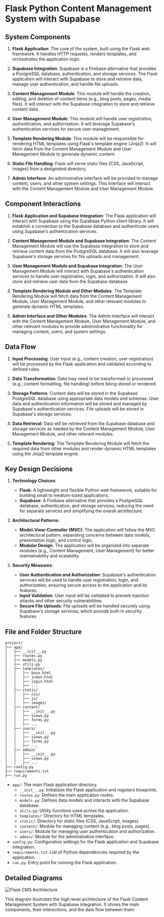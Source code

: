 # Flask Python Content Management System with Supabase

## System Components

1. **Flask Application**: The core of the system, built using the Flask web framework. It handles HTTP requests, renders templates, and orchestrates the application logic.

2. **Supabase Integration**: Supabase is a Firebase alternative that provides a PostgreSQL database, authentication, and storage services. The Flask application will interact with Supabase to store and retrieve data, manage user authentication, and handle file uploads.

3. **Content Management Module**: This module will handle the creation, editing, and deletion of content items (e.g., blog posts, pages, media files). It will interact with the Supabase integration to store and retrieve content data.

4. **User Management Module**: This module will handle user registration, authentication, and authorization. It will leverage Supabase's authentication services for secure user management.

5. **Template Rendering Module**: This module will be responsible for rendering HTML templates using Flask's template engine (Jinja2). It will fetch data from the Content Management Module and User Management Module to generate dynamic content.

6. **Static File Handling**: Flask will serve static files (CSS, JavaScript, images) from a designated directory.

7. **Admin Interface**: An administrative interface will be provided to manage content, users, and other system settings. This interface will interact with the Content Management Module and User Management Module.

## Component Interactions

1. **Flask Application and Supabase Integration**: The Flask application will interact with Supabase using the Supabase Python client library. It will establish a connection to the Supabase database and authenticate users using Supabase's authentication services.

2. **Content Management Module and Supabase Integration**: The Content Management Module will use the Supabase integration to store and retrieve content data from the PostgreSQL database. It will also leverage Supabase's storage services for file uploads and management.

3. **User Management Module and Supabase Integration**: The User Management Module will interact with Supabase's authentication services to handle user registration, login, and authorization. It will also store and retrieve user data from the Supabase database.

4. **Template Rendering Module and Other Modules**: The Template Rendering Module will fetch data from the Content Management Module, User Management Module, and other relevant modules to generate dynamic HTML templates.

5. **Admin Interface and Other Modules**: The Admin Interface will interact with the Content Management Module, User Management Module, and other relevant modules to provide administrative functionality for managing content, users, and system settings.

## Data Flow

1. **Input Processing**: User input (e.g., content creation, user registration) will be processed by the Flask application and validated according to defined rules.

2. **Data Transformation**: Data may need to be transformed or processed (e.g., content formatting, file handling) before being stored or rendered.

3. **Storage Patterns**: Content data will be stored in the Supabase PostgreSQL database using appropriate data models and schemas. User data and authentication information will be stored and managed by Supabase's authentication services. File uploads will be stored in Supabase's storage services.

4. **Data Retrieval**: Data will be retrieved from the Supabase database and storage services as needed by the Content Management Module, User Management Module, and other relevant modules.

5. **Template Rendering**: The Template Rendering Module will fetch the required data from other modules and render dynamic HTML templates using the Jinja2 template engine.

## Key Design Decisions

1. **Technology Choices**:
   - **Flask**: A lightweight and flexible Python web framework, suitable for building small to medium-sized applications.
   - **Supabase**: A Firebase alternative that provides a PostgreSQL database, authentication, and storage services, reducing the need for separate services and simplifying the overall architecture.

2. **Architectural Patterns**:
   - **Model-View-Controller (MVC)**: The application will follow the MVC architectural pattern, separating concerns between data models, presentation logic, and control logic.
   - **Modular Design**: The application will be organized into separate modules (e.g., Content Management, User Management) for better maintainability and scalability.

3. **Security Measures**:
   - **User Authentication and Authorization**: Supabase's authentication services will be used to handle user registration, login, and authorization, ensuring secure access to the application and its features.
   - **Input Validation**: User input will be validated to prevent injection attacks and other security vulnerabilities.
   - **Secure File Uploads**: File uploads will be handled securely using Supabase's storage services, which provide built-in security features.

## File and Folder Structure

```
project/
├── app/
│   ├── __init__.py
│   ├── routes.py
│   ├── models.py
│   ├── utils.py
│   ├── templates/
│   │   ├── base.html
│   │   ├── index.html
│   │   ├── login.html
│   │   ├── ...
│   ├── static/
│   │   ├── css/
│   │   ├── js/
│   │   ├── images/
│   ├── content/
│   │   ├── __init__.py
│   │   ├── views.py
│   │   ├── forms.py
│   │   ├── ...
│   ├── users/
│   │   ├── __init__.py
│   │   ├── views.py
│   │   ├── forms.py
│   │   ├── ...
│   ├── admin/
│   │   ├── __init__.py
│   │   ├── views.py
│   │   ├── ...
├── config.py
├── requirements.txt
├── run.py
```

- `app/`: The main Flask application directory.
  - `__init__.py`: Initializes the Flask application and registers blueprints.
  - `routes.py`: Defines the main application routes.
  - `models.py`: Defines data models and interacts with the Supabase database.
  - `utils.py`: Utility functions used across the application.
  - `templates/`: Directory for HTML templates.
  - `static/`: Directory for static files (CSS, JavaScript, images).
  - `content/`: Module for managing content (e.g., blog posts, pages).
  - `users/`: Module for managing user authentication and authorization.
  - `admin/`: Module for the administrative interface.
- `config.py`: Configuration settings for the Flask application and Supabase integration.
- `requirements.txt`: List of Python dependencies required by the application.
- `run.py`: Entry point for running the Flask application.

## Detailed Diagrams

![Flask CMS Architecture](flask-cms-architecture.png)

This diagram illustrates the high-level architecture of the Flask Content Management System with Supabase integration. It shows the main components, their interactions, and the data flow between them.